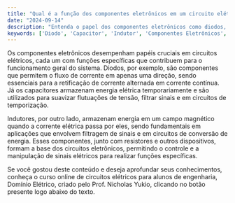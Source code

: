 ```yaml
---
title: "Qual é a função dos componentes eletrônicos em um circuito elétrico?"
date: "2024-09-14"
description: "Entenda o papel dos componentes eletrônicos como diodos, capacitores e indutores em circuitos elétricos."
keywords: ['Diodo', 'Capacitor', 'Indutor', 'Componentes Eletrônicos', 'Circuitos Elétricos']
---
```


Os componentes eletrônicos desempenham papéis cruciais em circuitos elétricos, cada um com funções específicas que contribuem para o funcionamento geral do sistema. Diodos, por exemplo, são componentes que permitem o fluxo de corrente em apenas uma direção, sendo essenciais para a retificação de corrente alternada em corrente contínua. Já os capacitores armazenam energia elétrica temporariamente e são utilizados para suavizar flutuações de tensão, filtrar sinais e em circuitos de temporização.

Indutores, por outro lado, armazenam energia em um campo magnético quando a corrente elétrica passa por eles, sendo fundamentais em aplicações que envolvem filtragem de sinais e em circuitos de conversão de energia. Esses componentes, junto com resistores e outros dispositivos, formam a base dos circuitos eletrônicos, permitindo o controle e a manipulação de sinais elétricos para realizar funções específicas.

Se você gostou deste conteúdo e deseja aprofundar seus conhecimentos, conheça o curso online de circuitos elétricos para alunos de engenharia, Domínio Elétrico, criado pelo Prof. Nicholas Yukio, clicando no botão presente logo abaixo do texto.
